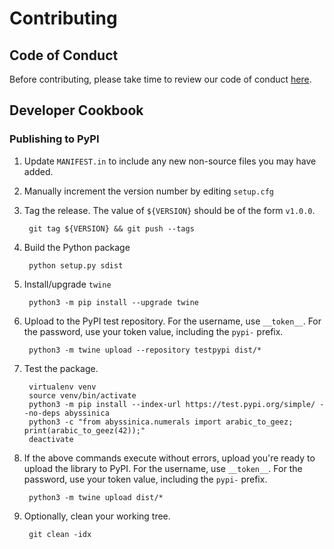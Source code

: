 # Contributing

## Code of Conduct

Before contributing, please take time to review our code of conduct [here](CODE_OF_CONDUCT.md).

## Developer Cookbook

### Publishing to PyPI
1. Update `MANIFEST.in` to include any new non-source files you may have added.
2. Manually increment the version number by editing `setup.cfg`
3. Tag the release. The value of `${VERSION}` should be of the form `v1.0.0`.
    
        git tag ${VERSION} && git push --tags

4. Build the Python package 

        python setup.py sdist

5. Install/upgrade `twine`

        python3 -m pip install --upgrade twine

6. Upload to the PyPI test repository. For the username, use `__token__`. For the password, use your token value, 
including the `pypi-` prefix.

        python3 -m twine upload --repository testpypi dist/*

7. Test the package.
        
        virtualenv venv
        source venv/bin/activate
        python3 -m pip install --index-url https://test.pypi.org/simple/ --no-deps abyssinica
        python3 -c "from abyssinica.numerals import arabic_to_geez; print(arabic_to_geez(42));"
        deactivate

8. If the above commands execute without errors, upload you're ready to upload the  library to PyPI. For the username, 
use `__token__`. For the password, use your token value, including the `pypi-` prefix.

        python3 -m twine upload dist/*

9. Optionally, clean your working tree.

        git clean -idx